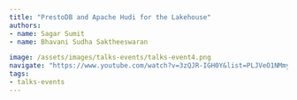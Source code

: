 ```yaml
---
title: "PrestoDB and Apache Hudi for the Lakehouse"
authors:
- name: Sagar Sumit 
- name: Bhavani Sudha Saktheeswaran

image: /assets/images/talks-events/talks-event4.png
navigate: "https://www.youtube.com/watch?v=3zQJR-IGH0Y&list=PLJVeO1NMmyqXHoLuUJtulMDU0yBgSL0GH&index=12"
tags:
- talks-events
---
```


